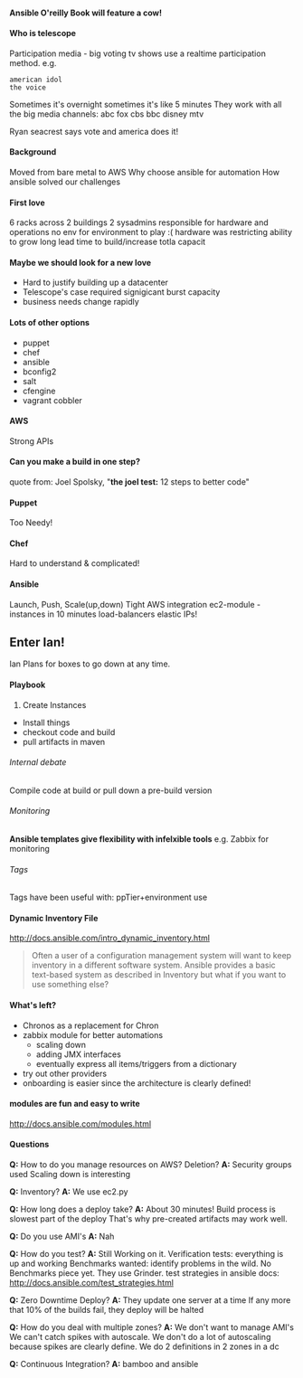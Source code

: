 #### Ansible O'reilly Book will feature a cow!

#### Who is telescope
Participation media - big voting tv shows use a realtime participation
method.
e.g.

```
american idol
the voice
```

Sometimes it's overnight sometimes it's like 5 minutes
They work with all the big media channels: abc fox cbs bbc disney mtv

Ryan seacrest says vote and america does it!

#### Background
Moved from bare metal to AWS
Why choose ansible for automation
How ansible solved our challenges

#### First love
6 racks across 2 buildings
2 sysadmins responsible for hardware and operations
no env for environment to play :(
hardware was restricting ability to grow
long lead time to build/increase totla capacit

#### Maybe we should look for a new love
- Hard to justify building up a datacenter
- Telescope's case required signigicant burst capacity
- business needs change rapidly

#### Lots of other options
- puppet
- chef
- ansible
- bconfig2
- salt
- cfengine
- vagrant cobbler

#### AWS
Strong APIs

####  Can you make a build in one step?
quote from: Joel Spolsky, "**the joel test:** 12 steps to better code"

#### Puppet
Too Needy!

#### Chef
Hard to understand & complicated!

#### Ansible
Launch, Push, Scale(up,down)
Tight AWS integration
ec2-module - instances in 10 minutes
load-balancers
elastic IPs!

## Enter Ian!
Ian Plans for boxes to go down at any time.

#### Playbook
1. Create Instances
- Install things
- checkout code and build
- pull artifacts in maven

###### Internal debate
Compile code at build or pull down a pre-build version

###### Monitoring
**Ansible templates give flexibility with infelxible tools**
e.g. Zabbix for monitoring

###### Tags
Tags have been useful with: ppTier+environment use

#### Dynamic Inventory File
http://docs.ansible.com/intro_dynamic_inventory.html

> Often a user of a configuration management system will want to keep
inventory in a different software system. Ansible provides a basic
text-based system as described in Inventory but what if you want to use
something else?

#### What's left?
- Chronos as a replacement for Chron
- zabbix module for better automations
  - scaling down
  - adding JMX interfaces
  - eventually express all items/triggers from a dictionary
- try out other providers
- onboarding is easier since the architecture is clearly defined!

#### modules are fun and easy to write
http://docs.ansible.com/modules.html

#### Questions
**Q:**
How to do you manage resources on AWS?
Deletion?
**A:**
Security groups used
Scaling down is interesting

**Q:**
Inventory?
**A:**
We use ec2.py

**Q:**
How long does a deploy take?
**A:**
About 30 minutes!
Build process is slowest part of the deploy
That's why pre-created artifacts may work well.

**Q:**
Do you use AMI's
**A:**
Nah

**Q:**
How do you test?
**A:**
Still Working on it.
Verification tests: everything is up and working
Benchmarks wanted: identify problems in the wild.
No Benchmarks piece yet. They use Grinder.
test strategies in ansible docs:
http://docs.ansible.com/test_strategies.html

**Q:**
Zero Downtime Deploy?
**A:**
They update one server at a time
If any more that 10% of the builds fail, they deploy will be halted

**Q:**
How do you deal with multiple zones?
**A:**
We don't want to manage AMI's
We can't catch spikes with autoscale.
We don't do a lot of autoscaling because spikes are clearly define.
We do 2 definitions in 2 zones in a dc

**Q:**
Continuous Integration?
**A:**
bamboo and ansible
